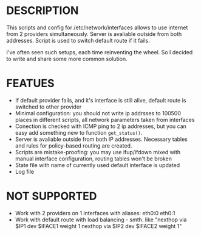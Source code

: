 # DESCRIPTION
This scripts and config for /etc/network/interfaces allows to use internet from 2 providers simultaneously. Server is avaliable outside from both addresses. Script is used to switch default route if it fails.

I've often seen such setups, each time reinventing the wheel. So I decided to write and share some more common solution.

# FEATUES
 * If default provider fails, and it's interface is still alive, default route is switched to other provider
 * Minimal configuration: you should not write ip addrsses to 100500 places in different scripts, all network parameters taken from interfaces
 * Conection is checked with ICMP ping to 2 ip addresses, but you can easy add something new to function `get_status()`.
 * Server is avaliable outside from both IP addresses. Necessary tables and rules for policy-based routing are created.
 * Scripts are mistake-proofing: you may use ifup/ifdown mixed with manual interface configuration, routing tables won't be broken
 * State file with name of currently used default interface is updated
 * Log file

# NOT SUPPORTED
 * Work with 2 providers on 1 interfaces with aliases: eth0:0 eth0:1
 * Work with default route with load balancing - smth. like "nexthop via $IP1 dev $IFACE1 weight 1 nexthop via $IP2 dev $IFACE2 weight 1"

